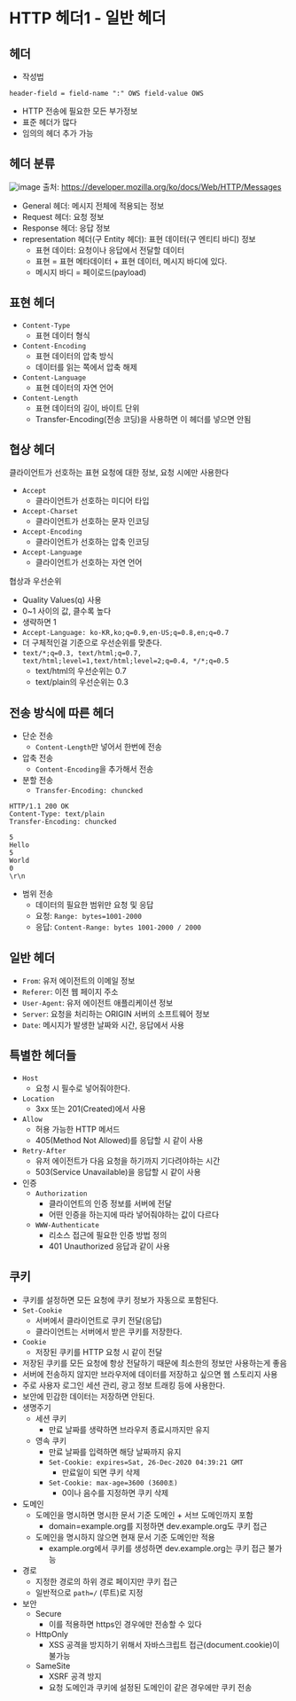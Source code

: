 # HTTP 헤더1 - 일반 헤더
## 헤더
- 작성법
```
header-field = field-name ":" OWS field-value OWS
```
- HTTP 전송에 필요한 모든 부가정보
- 표준 헤더가 많다
- 임의의 헤더 추가 가능

## 헤더 분류
![image](https://user-images.githubusercontent.com/52124204/170034260-58ca318d-466a-45d9-b34d-e34b8e48d438.png)
출처: https://developer.mozilla.org/ko/docs/Web/HTTP/Messages
- General 헤더: 메시지 전체에 적용되는 정보
- Request 헤더: 요청 정보
- Response 헤더: 응답 정보
- representation 헤더(구 Entity 헤더): 표현 데이터(구 엔티티 바디) 정보
	- 표현 데이터: 요청이나 응답에서 전달할 데이터
	- 표현 = 표현 메타데이터 + 표현 데이터, 메시지 바디에 있다.
	- 메시지 바디 = 페이로드(payload)
## 표현 헤더
- `Content-Type`
	- 표현 데이터 형식
- `Content-Encoding`
	- 표현 데이터의 압축 방식
	- 데이터를 읽는 쪽에서 압축 해제
- `Content-Language`
	- 표현 데이터의 자연 언어
- `Content-Length`
	- 표현 데이터의 길이, 바이트 단위
	- Transfer-Encoding(전송 코딩)을 사용하면 이 헤더를 넣으면 안됨
## 협상 헤더
클라이언트가 선호하는 표현 요청에 대한 정보, 요청 시에만 사용한다

- `Accept`
	- 클라이언트가 선호하는 미디어 타입
- `Accept-Charset`
	- 클라이언트가 선호하는 문자 인코딩
- `Accept-Encoding`
	- 클라이언트가 선호하는 압축 인코딩
- `Accept-Language`
	- 클라이언트가 선호하는 자연 언어

협상과 우선순위
- Quality Values(q) 사용
- 0~1 사이의 값, 클수록 높다
- 생략하면 1
- `Accept-Language: ko-KR,ko;q=0.9,en-US;q=0.8,en;q=0.7`
- 더 구체적인걸 기준으로 우선순위를 맞춘다.
- `text/*;q=0.3, text/html;q=0.7, text/html;level=1,text/html;level=2;q=0.4, */*;q=0.5`
	- text/html의 우선순위는 0.7
	- text/plain의 우선순위는 0.3

## 전송 방식에 따른 헤더
- 단순 전송
	- `Content-Length`만 넣어서 한번에 전송
- 압축 전송
	- `Content-Encoding`을 추가해서 전송
- 분할 전송
	- `Transfer-Encoding: chuncked`
```
HTTP/1.1 200 OK
Content-Type: text/plain
Transfer-Encoding: chuncked

5
Hello
5
World
0
\r\n
```
- 범위 전송
	- 데이터의 필요한 범위만 요청 및 응답
	- 요청: `Range: bytes=1001-2000`
	- 응답: `Content-Range: bytes 1001-2000 / 2000`

## 일반 헤더
- `From`: 유저 에이전트의 이메일 정보
- `Referer`: 이전 웹 페이지 주소
- `User-Agent`: 유저 에이전트 애플리케이션 정보
- `Server`: 요청을 처리하는 ORIGIN 서버의 소프트웨어 정보
- `Date`: 메시지가 발생한 날짜와 시간, 응답에서 사용

## 특별한 헤더들
- `Host`
	- 요청 시 필수로 넣어줘야한다.
- `Location`
	- 3xx 또는 201(Created)에서 사용
- `Allow`
	- 허용 가능한 HTTP 메서드
	- 405(Method Not Allowed)를 응답할 시 같이 사용
- `Retry-After`
	- 유저 에이전트가 다음 요청을 하기까지 기다려야하는 시간
	- 503(Service Unavailable)을 응답할 시 같이 사용
- 인증
	- `Authorization`
		- 클라이언트의 인증 정보를 서버에 전달
		- 어떤 인증을 하는지에 따라 넣어줘야하는 값이 다르다
	- `WWW-Authenticate`
		- 리소스 접근에 필요한 인증 방법 정의
		- 401 Unauthorized 응답과 같이 사용
## 쿠키
- 쿠키를 설정하면 모든 요청에 쿠키 정보가 자동으로 포함된다.
- `Set-Cookie`
	- 서버에서 클라이언트로 쿠키 전달(응답)
	- 클라이언트는 서버에서 받은 쿠키를 저장한다.
- `Cookie`
	- 저장된 쿠키를 HTTP 요청 시 같이 전달
- 저장된 쿠키를 모든 요청에 항상 전달하기 때문에 최소한의 정보만 사용하는게 좋음
- 서버에 전송하지 않지만 브라우저에 데이터를 저장하고 싶으면 웹 스토리지 사용
- 주로 사용자 로그인 세션 관리, 광고 정보 트래킹 등에 사용한다.
- 보안에 민감한 데이터는 저장하면 안된다.
- 생명주기
	- 세션 쿠키
		- 만료 날짜를 생략하면 브라우저 종료시까지만 유지
	- 영속 쿠키
		- 만료 날짜를 입력하면 해당 날짜까지 유지
		- `Set-Cookie: expires=Sat, 26-Dec-2020 04:39:21 GMT`
			- 만료일이 되면 쿠키 삭제
		- `Set-Cookie: max-age=3600 (3600초)`
			- 0이나 음수를 지정하면 쿠키 삭제
- 도메인
	- 도메인을 명시하면 명시한 문서 기준 도메인 + 서브 도메인까지 포함
		- domain=example.org를 지정하면 dev.example.org도 쿠키 접근
	- 도메인을 명시하지 않으면 현재 문서 기준 도메인만 적용
		- example.org에서 쿠키를 생성하면 dev.example.org는 쿠키 접근 불가능
- 경로
	- 지정한 경로의 하위 경로 페이지만 쿠키 접근
	- 일반적으로 `path=/` (루트)로 지정
- 보안
	- Secure
		- 이를 적용하면 https인 경우에만 전송할 수 있다
	- HttpOnly
		- XSS 공격을 방지하기 위해서 자바스크립트 접근(document.cookie)이 불가능
	- SameSite
		- XSRF 공격 방지
		- 요청 도메인과 쿠키에 설정된 도메인이 같은 경우에만 쿠키 전송